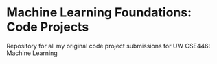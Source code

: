 # Machine Learning Foundations: Code Projects
Repository for all my original code project submissions for UW CSE446: Machine Learning
